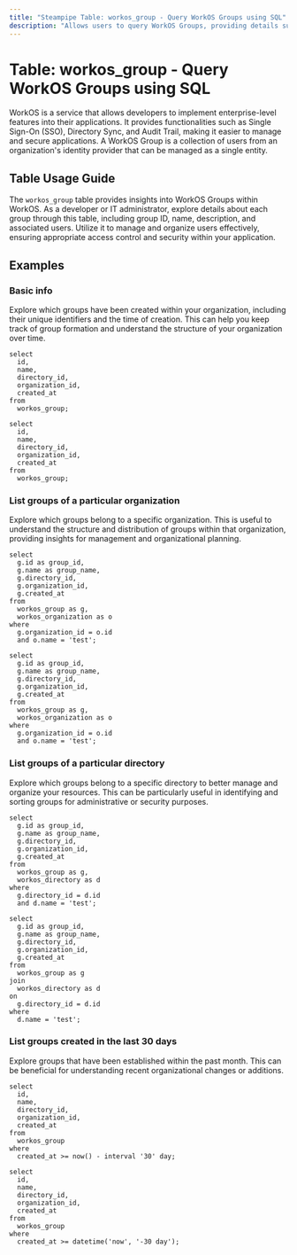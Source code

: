 ```yaml
---
title: "Steampipe Table: workos_group - Query WorkOS Groups using SQL"
description: "Allows users to query WorkOS Groups, providing details such as group ID, name, description, and associated users."
---
```


# Table: workos_group - Query WorkOS Groups using SQL

WorkOS is a service that allows developers to implement enterprise-level features into their applications. It provides functionalities such as Single Sign-On (SSO), Directory Sync, and Audit Trail, making it easier to manage and secure applications. A WorkOS Group is a collection of users from an organization's identity provider that can be managed as a single entity.

## Table Usage Guide

The `workos_group` table provides insights into WorkOS Groups within WorkOS. As a developer or IT administrator, explore details about each group through this table, including group ID, name, description, and associated users. Utilize it to manage and organize users effectively, ensuring appropriate access control and security within your application.

## Examples

### Basic info
Explore which groups have been created within your organization, including their unique identifiers and the time of creation. This can help you keep track of group formation and understand the structure of your organization over time.

```sql+postgres
select
  id,
  name,
  directory_id,
  organization_id,
  created_at
from
  workos_group;
```

```sql+sqlite
select
  id,
  name,
  directory_id,
  organization_id,
  created_at
from
  workos_group;
```

### List groups of a particular organization
Explore which groups belong to a specific organization. This is useful to understand the structure and distribution of groups within that organization, providing insights for management and organizational planning.

```sql+postgres
select
  g.id as group_id,
  g.name as group_name,
  g.directory_id,
  g.organization_id,
  g.created_at
from
  workos_group as g,
  workos_organization as o
where
  g.organization_id = o.id
  and o.name = 'test';
```

```sql+sqlite
select
  g.id as group_id,
  g.name as group_name,
  g.directory_id,
  g.organization_id,
  g.created_at
from
  workos_group as g,
  workos_organization as o
where
  g.organization_id = o.id
  and o.name = 'test';
```

### List groups of a particular directory
Explore which groups belong to a specific directory to better manage and organize your resources. This can be particularly useful in identifying and sorting groups for administrative or security purposes.

```sql+postgres
select
  g.id as group_id,
  g.name as group_name,
  g.directory_id,
  g.organization_id,
  g.created_at
from
  workos_group as g,
  workos_directory as d
where
  g.directory_id = d.id
  and d.name = 'test';
```

```sql+sqlite
select
  g.id as group_id,
  g.name as group_name,
  g.directory_id,
  g.organization_id,
  g.created_at
from
  workos_group as g
join
  workos_directory as d
on
  g.directory_id = d.id
where
  d.name = 'test';
```

### List groups created in the last 30 days
Explore groups that have been established within the past month. This can be beneficial for understanding recent organizational changes or additions.

```sql+postgres
select
  id,
  name,
  directory_id,
  organization_id,
  created_at
from
  workos_group
where
  created_at >= now() - interval '30' day;
```

```sql+sqlite
select
  id,
  name,
  directory_id,
  organization_id,
  created_at
from
  workos_group
where
  created_at >= datetime('now', '-30 day');
```